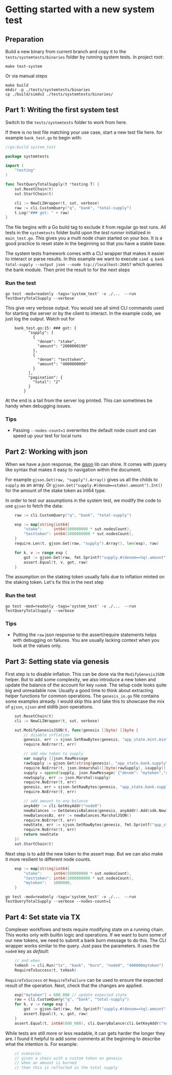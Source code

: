 # Getting started with a new system test

## Preparation

Build a new binary from current branch and copy it to the `tests/systemtests/binaries` folder by running system tests.
In project root:

```shell
make test-system
```

Or via manual steps

```shell
make build
mkdir -p ./tests/systemtests/binaries
cp ./build/simdv2 ./tests/systemtests/binaries/
```

## Part 1: Writing the first system test

Switch to the `tests/systemtests` folder to work from here.

If there is no test file matching your use case, start a new test file here.
for example `bank_test.go` to begin with:

```go
//go:build system_test

package systemtests

import (
	"testing"
)

func TestQueryTotalSupply(t *testing.T) {
	sut.ResetChain(t)
	sut.StartChain(t)

	cli := NewCLIWrapper(t, sut, verbose)
	raw := cli.CustomQuery("q", "bank", "total-supply")
	t.Log("### got: " + raw)
}
```

The file begins with a Go build tag to exclude it from regular go test runs.
All tests in the `systemtests` folder build upon the *test runner* initialized in `main_test.go`.
This gives you a multi node chain started on your box.
It is a good practice to reset state in the beginning so that you have a stable base.

The system tests framework comes with a CLI wrapper that makes it easier to interact or parse results.
In this example we want to execute `simd q bank total-supply --output json --node tcp://localhost:26657` which queries
the bank module.
Then print the result to for the next steps

### Run the test

```shell
go test -mod=readonly -tags='system_test' -v ./...  --run TestQueryTotalSupply --verbose 
```

This give very verbose output. You would see all simd CLI commands used for starting the server or by the client to interact.
In the example code, we just log the output. Watch out for 

```shell
    bank_test.go:15: ### got: {
          "supply": [
            {
              "denom": "stake",
              "amount": "2000000190"
            },
            {
              "denom": "testtoken",
              "amount": "4000000000"
            }
          ],
          "pagination": {
            "total": "2"
          }
        }
```

At the end is a tail from the server log printed. This can sometimes be handy when debugging issues.


### Tips

* Passing `--nodes-count=1` overwrites the default node count and can speed up your test for local runs

## Part 2: Working with json

When we have a json response, the [gjson](https://github.com/tidwall/gjson) lib can shine. It comes with jquery like
syntax that makes it easy to navigation within the document.

For example `gjson.Get(raw, "supply").Array()` gives us all the childs to `supply` as an array.
Or `gjson.Get("supply.#(denom==stake).amount").Int()` for the amount of the stake token as int64 type.

In order to test our assumptions in the system test, we modify the code to use `gjson` to fetch the data:

```go
	raw := cli.CustomQuery("q", "bank", "total-supply")

	exp := map[string]int64{
        "stake":     int64(500000000 * sut.nodesCount),
        "testtoken": int64(1000000000 * sut.nodesCount),
	}
	require.Len(t, gjson.Get(raw, "supply").Array(), len(exp), raw)

	for k, v := range exp {
		got := gjson.Get(raw, fmt.Sprintf("supply.#(denom==%q).amount", k)).Int()
		assert.Equal(t, v, got, raw)
	}
```

The assumption on the staking token usually fails due to inflation minted on the staking token. Let's fix this in the next step 

### Run the test

```shell
go test -mod=readonly -tags='system_test' -v ./...  --run TestQueryTotalSupply --verbose 
```

### Tips

* Putting the `raw` json response to the assert/require statements helps with debugging on failures. You are usually lacking
  context when you look at the values only.


## Part 3: Setting state via genesis

First step is to disable inflation. This can be done via the `ModifyGenesisJSON` helper. But to add some complexity, 
we also introduce a new token and update the balance of the account for key `node0`.
The setup code looks quite big and unreadable now. Usually a good time to think about extracting helper functions for
common operations. The `genesis_io.go` file contains some examples already. I would skip this and take this to showcase the mix
of `gjson`, `sjson` and stdlib json operations.

```go
	sut.ResetChain(t)
    cli := NewCLIWrapper(t, sut, verbose)

	sut.ModifyGenesisJSON(t, func(genesis []byte) []byte {
		// disable inflation
		genesis, err := sjson.SetRawBytes(genesis, "app_state.mint.minter.inflation", []byte(`"0.000000000000000000"`))
		require.NoError(t, err)

		// add new token to supply
		var supply []json.RawMessage
		rawSupply := gjson.Get(string(genesis), "app_state.bank.supply").String()
		require.NoError(t, json.Unmarshal([]byte(rawSupply), &supply))
		supply = append(supply, json.RawMessage(`{"denom": "mytoken","amount": "1000000"}`))
		newSupply, err := json.Marshal(supply)
		require.NoError(t, err)
		genesis, err = sjson.SetRawBytes(genesis, "app_state.bank.supply", newSupply)
		require.NoError(t, err)

		// add amount to any balance
		anyAddr := cli.GetKeyAddr("node0")
		newBalances := GetGenesisBalance(genesis, anyAddr).Add(sdk.NewInt64Coin("mytoken", 1000000))
		newBalancesBz, err := newBalances.MarshalJSON()
		require.NoError(t, err)
		newState, err := sjson.SetRawBytes(genesis, fmt.Sprintf("app_state.bank.balances.#[address==%q]#.coins", anyAddr), newBalancesBz)
		require.NoError(t, err)
		return newState
	})
    sut.StartChain(t)
```

Next step is to add the new token to the assert map. But we can also make it more resilient to different node counts.

```go
	exp := map[string]int64{
		"stake":     int64(500000000 * sut.nodesCount),
		"testtoken": int64(1000000000 * sut.nodesCount),
		"mytoken":   1000000,
	}
```

```shell
go test -mod=readonly -tags='system_test' -v ./...  --run TestQueryTotalSupply --verbose --nodes-count=1 
```

## Part 4: Set state via TX

Complexer workflows and tests require modifying state on a running chain. This works only with builtin logic and operations.
If we want to burn some of our new tokens, we need to submit a bank burn message to do this.
The CLI wrapper works similar to the query. Just pass the parameters. It uses the `node0` key as *default*:

```go
	// and when
	txHash := cli.Run("tx", "bank", "burn", "node0", "400000mytoken")
	RequireTxSuccess(t, txHash)
```

`RequireTxSuccess` or `RequireTxFailure` can be used to ensure the expected result of the operation.
Next, check that the changes are applied.

```go
	exp["mytoken"] = 600_000 // update expected state
	raw = cli.CustomQuery("q", "bank", "total-supply")
	for k, v := range exp {
		got := gjson.Get(raw, fmt.Sprintf("supply.#(denom==%q).amount", k)).Int()
		assert.Equal(t, v, got, raw)
	}
	assert.Equal(t, int64(600_000), cli.QueryBalance(cli.GetKeyAddr("node0"), "mytoken"))
```

While tests are still more or less readable, it can gets harder the longer they are. I found it helpful to add
some comments at the beginning to describe what the intention is. For example:

```go
	// scenario:
	// given a chain with a custom token on genesis
	// when an amount is burned
	// then this is reflected in the total supply
```
